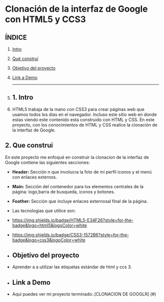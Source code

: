 # Clonación de la interfaz de Google con HTML5 y CCS3

## **ÍNDICE**

1. [Intro](#)
2. [Qué construí](#)
3. [Objetivo del proyecto](#)
4. [Link a Demo](#)

   ****


6. ## 1. Intro
7. HTML5 trabaja de la mano con CSS3 para crear páginas web que usamos todos los dias en el navegador. Incluso este sitio web en donde estas viendo este contenido esta construido con HTML y CSS. En este proyecto, con los conocimientos de HTML y CSS realice la clonación de la interfaz de Google.

## 2. Que construi
En este proyecto me enfoqué en construir la clonacion de la interfaz de Google contiene las siguientes secciones:

* **Header:** Sección n que involucra la foto de mi perfil iconos y el menú  con enlaces externos.

* **Main:** Sección  del contenedor para los elementos centrales de la página: logo,barra de busqueda, iconos y botones.
  
* **Foother:** Sección  que incluye enlaces externosal final de la página.

* Las tecnologias que utilice son:
* https://img.shields.io/badge/HTML5-E34F26?style=for-the-badge&logo=html5&logoColor=white
* https://img.shields.io/badge/CSS3-1572B6?style=for-the-badge&logo=css3&logoColor=white

* ## Objetivo del proyecto
* Aprender a a utilizar las etiquetas estándar de html y ccs 3.

* ## Link a Demo
* Aqui puedes ver mi proyecto terminado:.[CLONACION DE GOOGLR] (#)
